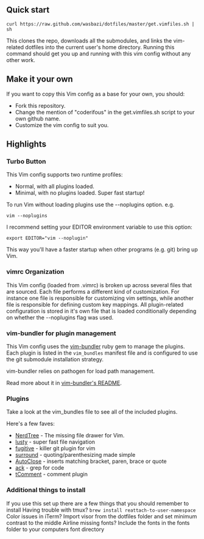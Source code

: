## Quick start

    curl https://raw.github.com/wasbazi/dotfiles/master/get.vimfiles.sh | sh

This clones the repo, downloads all the submodules, and links the vim-related dotfiles into
the current user's home directory.  Running this command should get you up and
running with this vim config without any other work.

## Make it your own

If you want to copy this Vim config as a base for your own, you should:

* Fork this repository.
* Change the mention of "coderifous" in the get.vimfiles.sh script to your own
  github name.
* Customize the vim config to suit you.

## Highlights

### Turbo Button

This Vim config supports two runtime profiles:

* Normal, with all plugins loaded.
* Minimal, with no plugins loaded. Super fast startup!

To run Vim without loading plugins use the --noplugins option.
e.g.

    vim --noplugins

I recommend setting your EDITOR environment variable to use this option:

    export EDITOR="vim --noplugin"

This way you'll have a faster startup when other programs (e.g. git) bring up
Vim.

### vimrc Organization

This Vim config (loaded from .vimrc) is broken up across several files that are
sourced.  Each file performs a different kind of customization.  For instance
one file is responsible for customizing vim settings, while another file
is responsible for defining custom key mappings.  All plugin-related
configuration is stored in it's own file that is loaded conditionally depending
on whether the --noplugins flag was used.

### vim-bundler for plugin management

This Vim config uses the
[vim-bundler](https://github.com/vintikzzz/vim-bundler) ruby gem to manage the
plugins.  Each plugin is listed in the `vim_bundles` manifest file and is
configured to use the git submodule installation strategy.

vim-bundler relies on pathogen for load path management.

Read more about it in [vim-bundler's
README](https://github.com/vintikzzz/vim-bundler/blob/master/README.rdoc).

### Plugins

Take a look at the vim_bundles file to see all of the included plugins.

Here's a few faves:

* [NerdTree](http://github.com/scrooloose/nerdtree) - The missing file drawer for Vim.
* [lusty](http://github.com/sjbach/lusty) - super fast file navigation
* [fugitive](http://github.com/tpope/vim-fugitive) - killer git plugin for vim
* [surround](http://github.com/tpope/vim-surround) - quoting/parenthesizing made simple
* [AutoClose](http://github.com/vim-scripts/AutoClose) - inserts matching bracket, paren, brace or quote
* [ack](http://github.com/vim-scripts/ack.vim) - grep for code
* [tComment](http://github.com/vim-scripts/tComment) - comment plugin

### Additional things to install

If you use this set up there are a few things that you should remember to
install
Having trouble with tmux? `brew install reattach-to-user-namespace`
Color issues in iTerm? Import visor from the dotfiles folder and set minimum
contrast to the middle
Airline missing fonts? Include the fonts in the fonts folder to your computers
font directory
